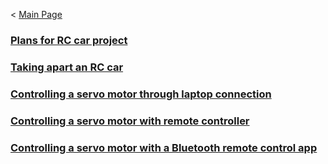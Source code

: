 < [Main Page](https://enginebeast.github.io)

### [Plans for RC car project](https://enginebeast.github.io/RCcar2/)

### [Taking apart an RC car](https://enginebeast.github.io/RCcar1/)

### [Controlling a servo motor through laptop connection](https://enginebeast.github.io/RCcar3/)

### [Controlling a servo motor with remote controller](https://enginebeast.github.io/RCcar4/)

### [Controlling a servo motor with a Bluetooth remote control app](https://enginebeast.github.io/RCcar5/)



